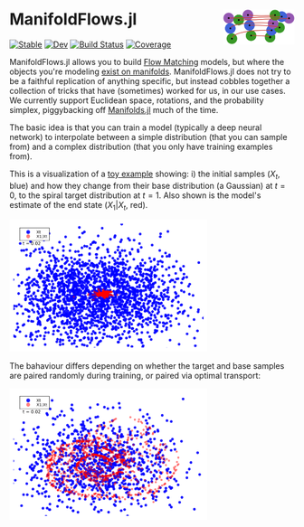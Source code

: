 # <img width="25%" src="./assets/logo.svg" align="right" /> ManifoldFlows.jl

[![Stable](https://img.shields.io/badge/docs-stable-blue.svg)](https://MurrellGroup.github.io/ManifoldFlows.jl/stable/)
[![Dev](https://img.shields.io/badge/docs-dev-blue.svg)](https://MurrellGroup.github.io/ManifoldFlows.jl/dev/)
[![Build Status](https://github.com/MurrellGroup/ManifoldFlows.jl/actions/workflows/CI.yml/badge.svg?branch=main)](https://github.com/MurrellGroup/ManifoldFlows.jl/actions/workflows/CI.yml?query=branch%3Amain)
[![Coverage](https://codecov.io/gh/MurrellGroup/ManifoldFlows.jl/branch/main/graph/badge.svg)](https://codecov.io/gh/MurrellGroup/ManifoldFlows.jl)

ManifoldFlows.jl allows you to build [Flow Matching](https://arxiv.org/pdf/2302.00482) models, but where the objects you're modeling [exist on manifolds](https://arxiv.org/abs/2302.03660). ManifoldFlows.jl does not try to be a faithful replication of anything specific, but instead cobbles together a collection of tricks that have (sometimes) worked for us, in our use cases. We currently support Euclidean space, rotations, and the probability simplex, piggybacking off [Manifolds.jl](https://github.com/JuliaManifolds/Manifolds.jl) much of the time.

The basic idea is that you can train a model (typically a deep neural network) to interpolate between a simple distribution (that you can sample from) and a complex distribution (that you only have training examples from).

This is a visualization of a [toy example](./examples/spiral.jl) showing: i) the initial samples ($X_t$, blue) and how they change from their base distribution (a Gaussian) at $t=0$, to the spiral target distribution at $t=1$. Also shown is the model's estimate of the end state ($X_1 | X_t$, red).

<img src="./assets/spiral_animation.gif" width="350">

The bahaviour differs depending on whether the target and base samples are paired randomly during training, or paired via optimal transport:

<img src="./assets/spiral_animation_OT.gif" width="350">